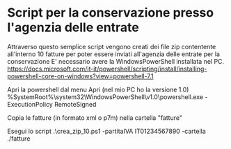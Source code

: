 # Script per la conservazione presso l'agenzia delle entrate

Attraverso questo semplice script vengono creati dei file zip contentente all'interno 10 fatture per poter essere inviati all'agenzia delle entrate per la conservazione
E' necessario avere la WindowsPowerShell installata nel PC. 
https://docs.microsoft.com/it-it/powershell/scripting/install/installing-powershell-core-on-windows?view=powershell-7.1

Apri la powershell dal menu Apri (nel mio PC ho la versione 1.0)
%SystemRoot%\system32\WindowsPowerShell\v1.0\powershell.exe -ExecutionPolicy RemoteSigned

Copia le fatture (in formato xml o p7m) nella cartella "fatture"

Esegui lo script
.\crea_zip_10.ps1 -partitaIVA IT01234567890 -cartella ./fatture
